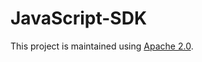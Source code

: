 # JavaScript-SDK

This project is maintained using [Apache 2.0](https://github.com/Encryption-API-Services/JavaScript-SDK/blob/main/LICENSE).